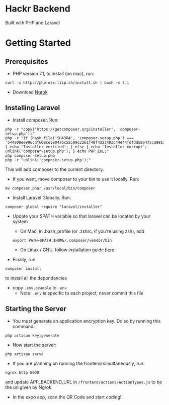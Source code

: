 # Hackr Backend
Built with PHP and Laravel

# Getting Started
## Prerequisites
- PHP version 7.1, to install (on mac), run:
```
curl -s http://php-osx.liip.ch/install.sh | bash -s 7.1
```
- Download [Ngrok](https://ngrok.com/3)

## Installing Laravel
- Install composer. Run:
```
php -r "copy('https://getcomposer.org/installer', 'composer-setup.php');"
php -r "if (hash_file('SHA384', 'composer-setup.php') === '544e09ee996cdf60ece3804abc52599c22b1f40f4323403c44d44fdfdd586475ca9813a858088ffbc1f233e9b180f061') { echo 'Installer verified'; } else { echo 'Installer corrupt'; unlink('composer-setup.php'); } echo PHP_EOL;"
php composer-setup.php
php -r "unlink('composer-setup.php');"
```
This will add composer to the current directory.

- If you want, move composer to your bin to use it locally. Run:
```
mv composer.phar /usr/local/bin/composer
```

- Install Laravel Globally. Run:
```
composer global require "laravel/installer"
```

- Update your $PATH variable so that laravel can be located by your system
     - On Mac, in .bash_profile (or .zshrc, if you're using zsh), add
     ```
     export PATH=$PATH:$HOME/.composer/vendor/bin
     ```
     - On Linux / GNU, follow installation guide [here](https://laravel.com/docs/5.5/installation)

- Finally, run
```
composer install
```
to install all the dependancies

- copy `.env.example` to `.env`
     - Note: `.env` is specific to each project, never commit this file

## Starting the Server
- You must generate an application encryption key. Do so by running this command:
```
php artisan key:generate
```
- Now start the server:
```
php artisan serve
```

- If you are planning on running the frontend simultaneously, run:
```
ngrok http 8000
```
and update APP_BACKEND_URL in `/frontend/actions/ActionTypes.js` to be the url given by Ngrok

- In the expo app, scan the QR Code and start coding!
